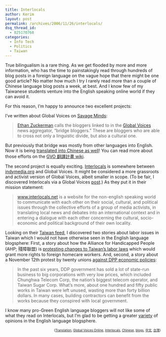 ```yaml
---
title: Interlocals
author: Kerim
layout: post
permalink: /archives/2006/11/26/interlocals/
dsq_thread_id:
  - 825170768
categories:
  - Info Tech
  - Politics
  - Taiwan
---
```

True bilingualism is a rare thing. As we get flooded by more and more information, who has the time to painstakingly read through hundreds of blog posts in a foreign language on the vague hope that there might be one good article? No matter how much I try I rarely read more than a couple of Chinese language blog posts a week, at best. And I know few of my Taiwanese students venture into the English speaking online world if they can avoid it.

For this reason, I&#8217;m happy to announce two excellent projects:

I&#8217;ve written about Global Voices on <a href="http://savageminds.org/2005/08/16/the-rest-of-the-world/" onclick="_gaq.push(['_trackEvent', 'outbound-article', 'http://savageminds.org/2005/08/16/the-rest-of-the-world/', 'Savage Minds']);" >Savage Minds</a>:

> <a href="http://www.ethanzuckerman.com/blog/" onclick="_gaq.push(['_trackEvent', 'outbound-article', 'http://www.ethanzuckerman.com/blog/', 'Ethan Zuckerman']);" >Ethan Zuckerman</a> calls the bloggers linked to in the <a href="http://www.globalvoicesonline.org/" onclick="_gaq.push(['_trackEvent', 'outbound-article', 'http://www.globalvoicesonline.org/', 'Global Voices']);" >Global Voices</a> news aggregator, “bridge bloggers.” These are bloggers who are able to cross not only a linguistic divide, but also a cultural one. 

But previously that bridge was mostly from other languages into English. Now it is being <a href="http://www.globalvoicesonline.org/2006/06/14/global-voices-in-chinese/" onclick="_gaq.push(['_trackEvent', 'outbound-article', 'http://www.globalvoicesonline.org/2006/06/14/global-voices-in-chinese/', 'translated into Chinese as well']);" >translated into Chinese as well</a>! You can read more about those efforts on the <a href="http://taipedia.info/mediawiki/index.php/GVO_%E7%BF%BB%E8%AD%AF%E8%A8%88%E7%95%AB" onclick="_gaq.push(['_trackEvent', 'outbound-article', 'http://taipedia.info/mediawiki/index.php/GVO_%E7%BF%BB%E8%AD%AF%E8%A8%88%E7%95%AB', 'GVO 翻譯計畫 wiki']);" >GVO 翻譯計畫 wiki</a>.

The second project is equally exciting. <a href="http://www.interlocals.net/?q=node/4" onclick="_gaq.push(['_trackEvent', 'outbound-article', 'http://www.interlocals.net/?q=node/4', 'Interlocals']);" >Interlocals</a> is somewhere between <a href="http://www.indymedia.org/" onclick="_gaq.push(['_trackEvent', 'outbound-article', 'http://www.indymedia.org/', 'indymedia.org']);" >indymedia.org</a> and Global Voices. It might be considered a more grassroots and activist version of Global Voices, albeit smaller in scope. (To be fair, I discovered Interlocals via a Global Voices <a href="http://www.globalvoicesonline.org/2006/11/27/taiwan-handicapped-vs-foreign-maids/" onclick="_gaq.push(['_trackEvent', 'outbound-article', 'http://www.globalvoicesonline.org/2006/11/27/taiwan-handicapped-vs-foreign-maids/', 'post']);" >post</a>.) As they put it in their mission statement:

> <a href="http://www.interlocals.net/" onclick="_gaq.push(['_trackEvent', 'outbound-article', 'http://www.interlocals.net/', 'www.interlocals.net']);" >www.interlocals.net</a> is a website for the non-english speaking world to communicate with each other on their social, cultural, and political issues through the collective efforts of a group of media activists, in translating local news and debates into an international context and in entering a dialogue with each other concerning the cultural, socio-economic and political background of their own locality. 

Looking on their <a href="http://www.interlocals.net/?q=taxonomy/term/654" onclick="_gaq.push(['_trackEvent', 'outbound-article', 'http://www.interlocals.net/?q=taxonomy/term/654', 'Taiwan feed']);" >Taiwan feed</a>, I discovered two stories about labor issues in Taiwan which I would not have otherwise seen in the English language blogsphere: First, a story about how the Alliance for Handicapped People (AHP; 殘障聯盟) is <a href="http://www.interlocals.net/?q=node/589" onclick="_gaq.push(['_trackEvent', 'outbound-article', 'http://www.interlocals.net/?q=node/589', 'protesting changes to Taiwan&#8217;s labor laws']);" >protesting changes to Taiwan&#8217;s labor laws</a> which would grant more rights to foreign homecare workers. And, second, a story about a November 12th protest by twenty unions <a href="http://www.interlocals.net/?q=node/580" onclick="_gaq.push(['_trackEvent', 'outbound-article', 'http://www.interlocals.net/?q=node/580', 'against DPP economic policies']);" >against DPP economic policies</a>:

> In the past six years, DDP government has sold a lot of state-run business to big corporations with very low prices, which included Chunghwa Telecom Corp, the nation&#8217;s biggest telecom operator, and Taiwan Sugar Corp. What’s more, about one hundred and fifty public works in Taiwan were left unused, wasting more than forty billion dollars. In many cases, building contractors can benefit from the works because they conspired with local government. 

I know many pro-Green English language bloggers will not like some of what they read on Interlocals, but I&#8217;m glad to be getting a greater <a href="http://test.oxus.net/archives/2006/10/24/sideshow/" onclick="_gaq.push(['_trackEvent', 'outbound-article', 'http://test.oxus.net/archives/2006/10/24/sideshow/', 'variety']);" >variety</a> of opinions in the English language blogsphere.  
<!-- technorati tags start -->

<div style="text-align:right;">
  <span style="font-size:x-small;">{<a href="http://www.technorati.com/tag/Translation" onclick="_gaq.push(['_trackEvent', 'outbound-article', 'http://www.technorati.com/tag/Translation', 'Translation']);"  rel="tag">Translation</a>, <a href="http://www.technorati.com/tag/Global Voices Online" onclick="_gaq.push(['_trackEvent', 'outbound-article', 'http://www.technorati.com/tag/Global Voices Online', 'Global Voices Online']);"  rel="tag">Global Voices Online</a>, <a href="http://www.technorati.com/tag/Interlocals" onclick="_gaq.push(['_trackEvent', 'outbound-article', 'http://www.technorati.com/tag/Interlocals', 'Interlocals']);"  rel="tag">Interlocals</a>, <a href="http://www.technorati.com/tag/Chinese" onclick="_gaq.push(['_trackEvent', 'outbound-article', 'http://www.technorati.com/tag/Chinese', 'Chinese']);"  rel="tag">Chinese</a>, <a href="http://www.technorati.com/tag/blogs" onclick="_gaq.push(['_trackEvent', 'outbound-article', 'http://www.technorati.com/tag/blogs', 'blogs']);"  rel="tag">blogs</a>, <a href="http://www.technorati.com/tag/中文" onclick="_gaq.push(['_trackEvent', 'outbound-article', 'http://www.technorati.com/tag/中文', '中文']);"  rel="tag">中文</a>, <a href="http://www.technorati.com/tag/台灣" onclick="_gaq.push(['_trackEvent', 'outbound-article', 'http://www.technorati.com/tag/台灣', '台灣']);"  rel="tag">台灣</a>}</span>


<!-- technorati tags end -->

